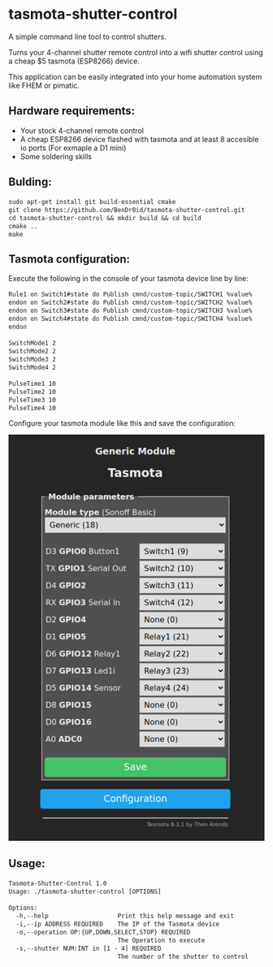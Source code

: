 # tasmota-shutter-control

A simple command line tool to control shutters.

Turns your 4-channel shutter remote control into a wifi shutter control using a cheap $5 tasmota (ESP8266) device.

This application can be easily integrated into your home automation system like FHEM or pimatic.


## Hardware requirements:

* Your stock 4-channel remote control
* A cheap ESP8266 device flashed with tasmota and at least 8 accesible io ports (For exmaple a D1 mini)
* Some soldering skills

## Bulding:

```
sudo apt-get install git build-essential cmake
git clone https://github.com/BenDr0id/tasmota-shutter-control.git
cd tasmota-shutter-control && mkdir build && cd build
cmake ..
make
```

## Tasmota configuration:

Execute the following in the console of your tasmota device line by line:

```
Rule1 on Switch1#state do Publish cmnd/custom-topic/SWITCH1 %value% endon on Switch2#state do Publish cmnd/custom-topic/SWITCH2 %value% endon on Switch3#state do Publish cmnd/custom-topic/SWITCH3 %value% endon on Switch4#state do Publish cmnd/custom-topic/SWITCH4 %value% endon

SwitchMode1 2
SwitchMode2 2
SwitchMode3 2
SwitchMode4 2

PulseTime1 10
PulseTime2 10
PulseTime3 10
PulseTime4 10
```

Configure your tasmota module like this and save the configuration:


<img src="doc/tasmota_module_config.png" width="800" >


## Usage:

```
Tasmota-Shutter-Control 1.0
Usage: ./tasmota-shutter-control [OPTIONS]

Options:
  -h,--help                   Print this help message and exit
  -i,--ip ADDRESS REQUIRED    The IP of the Tasmota device
  -o,--operation OP:{UP,DOWN,SELECT,STOP} REQUIRED
                              The Operation to execute
  -s,--shutter NUM:INT in [1 - 4] REQUIRED
                              The number of the shutter to control
```


